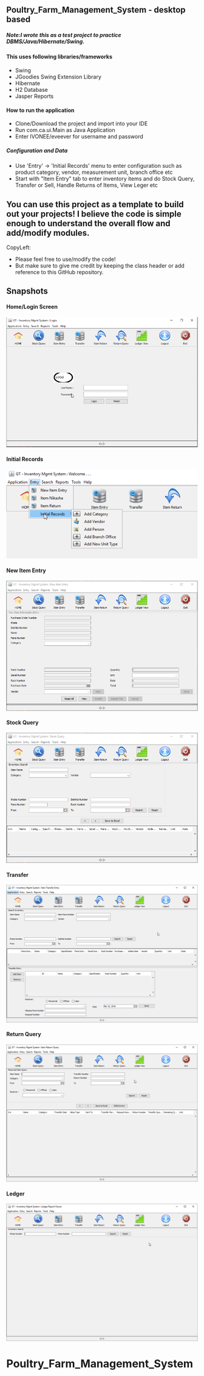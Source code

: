 ## Poultry_Farm_Management_System - desktop based 

##### Note:I wrote this as a test project to practice DBMS/Java/Hibernate/Swing. 

#### This uses following libraries/frameworks
- Swing 
- JGoodies Swing Extension Library
- Hibernate 
- H2 Database 
- Jasper Reports

#### How to run the application
- Clone/Download the project and import into your IDE
- Run com.ca.ui.Main as Java Application
- Enter IVONEE/eveever for username and password

##### Configuration and Data
- Use 'Entry' -> 'Initial Records' menu to enter configuration such as  product category, vendor, measurement unit, branch office etc
- Start with "Item Entry" tab to enter inventory items and do Stock Query, Transfer or Sell, Handle Returns of Items, View Leger etc

## You can use this project as a template to build out your projects! I believe the code is simple enough to understand the overall flow and add/modify modules.

 CopyLeft:
- Please feel free to use/modify the code! 
- But make sure to give me credit by keeping the class header or add reference to this GitHub repository.
  

## Snapshots

#### Home/Login Screen
![](snapshots/home-login.png)


####   Initial Records
![](snapshots/initial-records.png)


####   New Item Entry
![](snapshots/new-item.png)


####   Stock Query
![](snapshots/stock-query.png)


####   Transfer
![](snapshots/transfer.png)


####   Return Query
![](snapshots/return-query.png)


####   Ledger
![](snapshots/ledger.png)
# Poultry_Farm_Management_System
